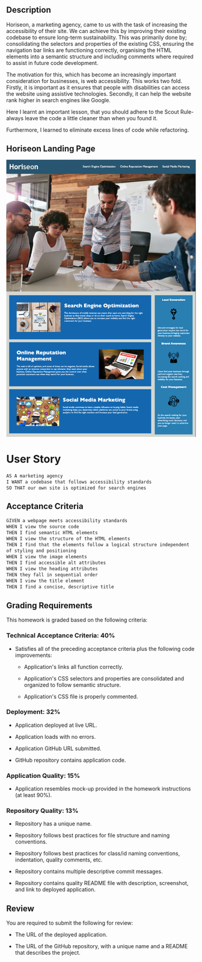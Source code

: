 # <HORISEON LANGING PAGE>

## Description

Horiseon, a marketing agency, came to us with the task of increasing the accessibility of their site. We can achieve this by improving their existing codebase to ensure long-term sustainability. This was primarily done by; consolidating the selectors and properties of the existing CSS, ensuring the navigation bar links are functioning correctly, organising the HTML elements into a semantic structure and including comments  where required to assist in future code development.

The motivation for this, which has become an increasingly important consideration for businesses, is web accessibility. This works two fold. Firstly, it is important as it ensures that people with disabilities can access the website using assistive technologies. Secondly, it can help the website rank higher in search engines like Google. 

Here I learnt an important lesson, that you should adhere to the Scout Rule-always leave the code a little cleaner than when you found it. 

Furthermore, I learned to eliminate excess lines of code while refactoring. 

## Horiseon Landing Page

![Horiseon Landing Page](Assets/landingpage.png)

# User Story

```
AS A marketing agency
I WANT a codebase that follows accessibility standards
SO THAT our own site is optimized for search engines
```

## Acceptance Criteria

```
GIVEN a webpage meets accessibility standards
WHEN I view the source code
THEN I find semantic HTML elements
WHEN I view the structure of the HTML elements
THEN I find that the elements follow a logical structure independent of styling and positioning
WHEN I view the image elements
THEN I find accessible alt attributes
WHEN I view the heading attributes
THEN they fall in sequential order
WHEN I view the title element
THEN I find a concise, descriptive title
```

## Grading Requirements

This homework is graded based on the following criteria: 

### Technical Acceptance Criteria: 40%

* Satisfies all of the preceding acceptance criteria plus the following code improvements:

  * Application's links all function correctly.

  * Application's CSS selectors and properties are consolidated and organized to follow semantic structure.

  * Application's CSS file is properly commented.

### Deployment: 32%

* Application deployed at live URL.

* Application loads with no errors.

* Application GitHub URL submitted.

* GitHub repository contains application code.

### Application Quality: 15%

* Application resembles mock-up provided in the homework instructions (at least 90%).

### Repository Quality: 13%

* Repository has a unique name.

* Repository follows best practices for file structure and naming conventions.

* Repository follows best practices for class/id naming conventions, indentation, quality comments, etc.

* Repository contains multiple descriptive commit messages.

* Repository contains quality README file with description, screenshot, and link to deployed application.

## Review

You are required to submit the following for review:

* The URL of the deployed application.

* The URL of the GitHub repository, with a unique name and a README that describes the project.

